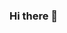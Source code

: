 ### Hi there 👋

<!--
**efxlve/efxlve** is a ✨ _special_ ✨ repository because its `README.md` (this file) appears on your GitHub profile.

Here are some ideas to get you started:

- 🔭 I’m currently working on Desktop App Programming with C#, SQL and DevExpress & Web Programming with JavaScript
- 🌱 I’m currently try learning Blueprint, Unreal Engine, Phyton, C++ and AI
- 💬 Ask me about Help for C#, SQL and DevExpress
- 📫 How to reach me: : Mail on muharremefecayirbahce@gmail.com
- 😄 Pronouns: he/him/his
- ⚡ Fun fact: I'm love mangas and animes :)
-->
